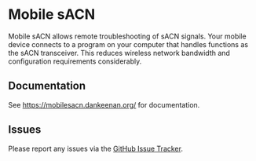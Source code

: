 Mobile sACN
===========

Mobile sACN allows remote troubleshooting of sACN signals. Your mobile device
connects to a program on your computer that handles functions as the sACN
transceiver. This reduces wireless network bandwidth and configuration
requirements considerably.

Documentation
-------------

See https://mobilesacn.dankeenan.org/ for documentation.

Issues
------
Please report any issues via the [GitHub Issue Tracker](https://github.com/danielskeenan/mobile_sacn/issues).
